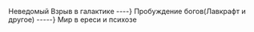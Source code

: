 Неведомый Взрыв в галактике ----} Пробуждение богов(Лавкрафт и другое) -----} Мир в ереси и психозе
